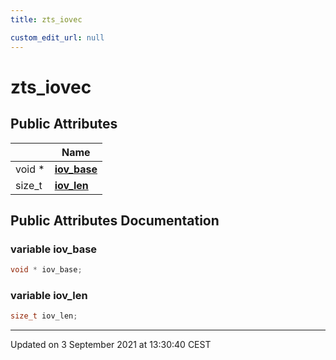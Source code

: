 ```yaml
---
title: zts_iovec

custom_edit_url: null
---
```


# zts_iovec



## Public Attributes

|                | Name           |
| -------------- | -------------- |
| void * | **[iov_base](/autogen/libzt/classes/structzts__iovec.md#variable-iov_base)**  |
| size_t | **[iov_len](/autogen/libzt/classes/structzts__iovec.md#variable-iov_len)**  |

## Public Attributes Documentation

### variable iov_base

```cpp
void * iov_base;
```


### variable iov_len

```cpp
size_t iov_len;
```


-------------------------------

Updated on  3 September 2021 at 13:30:40 CEST